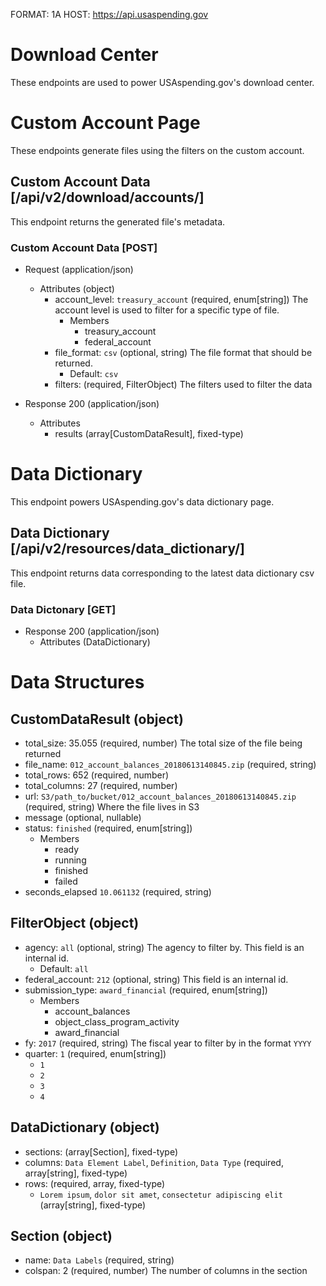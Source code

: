 FORMAT: 1A
HOST: https://api.usaspending.gov

# Download Center

These endpoints are used to power USAspending.gov's download center. 

# Custom Account Page

These endpoints generate files using the filters on the custom account.

## Custom Account Data [/api/v2/download/accounts/]

This endpoint returns the generated file's metadata.

### Custom Account Data [POST]

+ Request (application/json)
    + Attributes (object)
        + account_level: `treasury_account` (required, enum[string])
            The account level is used to filter for a specific type of file.
            + Members
                + treasury_account
                + federal_account
        + file_format: `csv` (optional, string)
            The file format that should be returned. 
            + Default: `csv`
        + filters: (required, FilterObject)
            The filters used to filter the data

+ Response 200 (application/json)
    + Attributes
        + results (array[CustomDataResult], fixed-type)

# Data Dictionary
This endpoint powers USAspending.gov's data dictionary page.

## Data Dictionary [/api/v2/resources/data_dictionary/]

This endpoint returns data corresponding to the latest data dictionary csv file.

### Data Dictonary [GET]

+ Response 200 (application/json)
    + Attributes (DataDictionary)
    
# Data Structures

## CustomDataResult (object)
+ total_size: 35.055 (required, number)
    The total size of the file being returned
+ file_name: `012_account_balances_20180613140845.zip` (required, string)
+ total_rows: 652 (required, number)
+ total_columns: 27 (required, number)
+ url: `S3/path_to/bucket/012_account_balances_20180613140845.zip` (required, string)
    Where the file lives in S3
+ message (optional, nullable)
+ status: `finished` (required, enum[string])
    + Members
        + ready
        + running
        + finished
        + failed
+ seconds_elapsed `10.061132` (required, string)
    
## FilterObject (object)
+ agency: `all` (optional, string)
    The agency to filter by. This field is an internal id.
    + Default: `all`
+ federal_account: `212` (optional, string)
    This field is an internal id.
+ submission_type: `award_financial` (required, enum[string])
    + Members
        + account_balances
        + object_class_program_activity
        + award_financial
+ fy: `2017` (required, string)
    The fiscal year to filter by in the format `YYYY`
+ quarter: `1` (required, enum[string])
    + `1`
    + `2`
    + `3`
    + `4`
    
## DataDictionary (object)
+ sections: (array[Section], fixed-type)
+ columns: `Data Element Label`, `Definition`, `Data Type` (required, array[string], fixed-type)
+ rows: (required, array, fixed-type)
    + `Lorem ipsum`, `dolor sit amet`, `consectetur adipiscing elit` (array[string], fixed-type)

## Section (object)
+ name: `Data Labels` (required, string)
+ colspan: 2 (required, number)
    The number of columns in the section